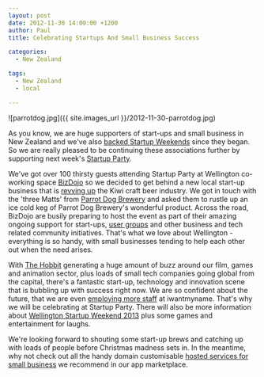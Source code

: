 ```yaml
---
layout: post
date: 2012-11-30 14:00:00 +1200
author: Paul
title: Celebrating Startups And Small Business Success

categories:
  - New Zealand

tags:
  - New Zealand
  - local

---
```


![parrotdog.jpg]({{ site.images_url }}/2012-11-30-parrotdog.jpg)

As you know, we are huge supporters of start-ups and small business in New Zealand and we've also [backed Startup Weekends](https://iwantmyname.com/blog/2012/09/starting-up-new-zealand.html) since they began. So we are really pleased to be continuing these associations further by supporting next week's [Startup Party](http://www.meetup.com/Lean-Startup-Wellington/events/90958952/). 

We've got over 100 thirsty guests attending Startup Party at Wellington co-working space [BizDojo](http://bizdojo.com/) so we decided to get behind a new local start-up business that is [revving up](http://www.idealog.co.nz/blog/2012/03/bitches-and-birds-startup-craft-beermakers-have-fu) the Kiwi craft beer industry. We got in touch with the 'three Matts' from [Parrot Dog Brewery](http://parrotdog.co.nz/) and asked them to rustle up an ice cold keg of Parrot Dog Brewery's wonderful product. Across the road, BizDojo are busily preparing to host the event as part of their amazing ongoing support for start-ups, [user groups](http://www.meetup.com/PHP-Usergroup-Wellington/) and other business and tech related community initiatives. That's what we love about Wellington - everything is so handy, with small businesses tending to help each other out when the need arises. 

With [The Hobbit](https://iwantmyname.com/blog/2012/11/in-the-domain-of-middle-earth.html) generating a huge amount of buzz around our film, games and animation sector, plus loads of small tech companies going global from the capital, there's a fantastic start-up, technology and innovation scene that is bubbling up with success right now. We are so confident about the future, that we are even [employing more staff](https://iwantmyname.co.nz/jobs/front-end-developer-wellington) at iwantmyname. That's why we will be celebrating at Startup Party. There will also be more information about [Wellington Startup Weekend 2013](http://wellington.startupweekend.org/) plus some games and entertainment for laughs.

We're looking forward to shouting some start-up brews and catching up with loads of people before Christmas madness sets in. In the meantime, why not check out all the handy domain customisable [hosted services for small business](https://iwantmyname.co.nz/services/business/) we recommend in our app marketplace.
